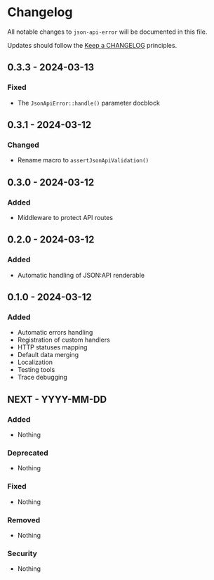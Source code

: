 # Changelog

All notable changes to `json-api-error` will be documented in this file.

Updates should follow the [Keep a CHANGELOG](https://keepachangelog.com/) principles.

## 0.3.3 - 2024-03-13

### Fixed
- The `JsonApiError::handle()` parameter docblock


## 0.3.1 - 2024-03-12

### Changed
- Rename macro to `assertJsonApiValidation()`


## 0.3.0 - 2024-03-12

### Added
- Middleware to protect API routes


## 0.2.0 - 2024-03-12

### Added
- Automatic handling of JSON:API renderable


## 0.1.0 - 2024-03-12

### Added
- Automatic errors handling
- Registration of custom handlers
- HTTP statuses mapping
- Default data merging
- Localization
- Testing tools
- Trace debugging


## NEXT - YYYY-MM-DD

### Added
- Nothing

### Deprecated
- Nothing

### Fixed
- Nothing

### Removed
- Nothing

### Security
- Nothing
